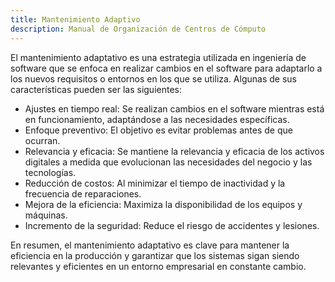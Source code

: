 ```yaml
---
title: Mantenimiento Adaptivo
description: Manual de Organización de Centros de Cómputo
---
```

El mantenimiento adaptativo es una estrategia utilizada en ingeniería de software que se enfoca en realizar cambios en el software para adaptarlo a los nuevos requisitos o entornos en los que se utiliza.
Algunas de sus características pueden ser las siguientes:

-	Ajustes en tiempo real: Se realizan cambios en el software mientras está en funcionamiento, adaptándose a las necesidades específicas.
-	Enfoque preventivo: El objetivo es evitar problemas antes de que ocurran.
-	Relevancia y eficacia: Se mantiene la relevancia y eficacia de los activos digitales a medida que evolucionan las necesidades del negocio y las tecnologías.
-	Reducción de costos: Al minimizar el tiempo de inactividad y la frecuencia de reparaciones.
-	Mejora de la eficiencia: Maximiza la disponibilidad de los equipos y máquinas.
-	Incremento de la seguridad: Reduce el riesgo de accidentes y lesiones.

En resumen, el mantenimiento adaptativo es clave para mantener la eficiencia en la producción y garantizar que los sistemas sigan siendo relevantes y eficientes en un entorno empresarial en constante cambio.
